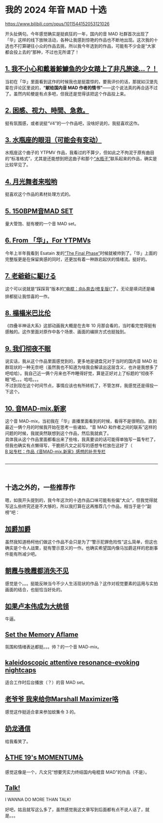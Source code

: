 # 我的 2024 年音 MAD 十选

https://www.bilibili.com/opus/1011544152053121026

开头扯俩句。今年感觉确实是挺疯狂的一年，国内的音 MAD 社群首次出现了「华」这样的线下放映活动，各种让我感到惊艳的作品也不断地出现。这次我的十选也不打算硬往小众的作品去挑，所以我今年选到的作品，可能有不少会是“大家都会投上去的”那种，不过也无所谓了！

## [1. 我不小心和戴着鮟鱇鱼的少女踏上了非凡旅途…？！](https://www.bilibili.com/video/BV1jz421B7Zx)
当初在「华」里面看到这作的时候我也是挺震惊的，要我评价的话，那就如汉堡先辈在评论区里说的，**“献给国内音 MAD 作者的情书”**——这个说法真的再合适不过了。虽然内轮梗是有点多吧，但我还是觉得该把这个作品投上来。

## [2. 困感、视力、時間、急救。](https://www.bilibili.com/video/BV1of421o7vf)
挺有氛围感，或者说挺“V4”的一个作品吧，没啥好说的，我挺喜欢这作。

## [3. 水瓶座的眼泪（可能会有变动）](https://www.bilibili.com/video/BV1Jp42117tx)
水瓶座这个曲子的 YTPMV 作品，我看过的不算少，但如此之不拘泥于原有曲目的“标准格式”，尤其是还能想到把这曲子和那个[“水瓶子”](https://www.bilibili.com/video/BV1tH4y1S7iK)联系起来的作品，确实是比较罕见了。

## [4. 月光舞者来啦哟](https://www.bilibili.com/video/BV1Xz421o7qH)
挺喜欢这个作品的素材处理方式的。

## [5. 150BPM音MAD SET](https://www.bilibili.com/video/BV1LM4m117vr)
量大管饱、挺有梗的一个音 MAD set。

## [6. From 「华」，For YTPMVs](https://www.bilibili.com/video/BV1PYakePE7Z)
今年上半年我看到 Esatain 发的[“The Final Phase”](https://www.bilibili.com/video/BV1Vm421J7db)时候就被帅到了。「华」上面的完整版更是在保留爽感的同时，还更加有着一种跌宕起伏的情绪流。挺好的。

## [7. 老爺爺に駆ける](https://www.bilibili.com/video/BV1tE421G7N6)
这个可以说就是“踩踩背”版本的[“电棍：向♿奔去(修复版)”](https://www.bilibili.com/video/BV1vK4y1p7F5/)了。无论是填词还是编排都挺让我惊喜的一作。

## [8. 榻榻米巴比伦](https://www.bilibili.com/video/BV1Hm421K7sL/)
《四叠半神话大系》这部动画我大概是在去年 10 月那会看的，当时看完觉得挺有感触的。这作里面对原作中各个场景、画面的编排方式也挺独到。

## [9. 我们彻夜不眠](https://www.bilibili.com/video/BV1Z1421U75C)
说实话，我从这个作品里面感觉到的，更多地是键盘兄对于当时的国内音 MAD 社群现状的一种无奈吧（虽然我也不知道为啥我会解读出这层含义，也许是我想多了吧哈哈）。我自己近一俩个月来也不咋睡得好觉，算是正好对上了标题的“彻夜不眠”吧。。。哈哈。。。<br>
不过到现在这个时间节点，事情应该也有所转机了，不管怎样，我感觉还是得投一下这个。

## [10. 音MAD-mix.新家](https://www.bilibili.com/video/BV1w9iFeWExy)
这个音 MAD-mix，当初我在「华」直播里面看到的时候，看得不是很明白。直到最近一俩个月的时候我开始在思考一些诸如，“音 MAD 和作者之间的联系”这样的问题的时候，我就突然联想到这个作品，然后我就疯了。<br>
具体我从这个作品里面都看出来了些啥，我真要谈的话可能得单独写一篇专栏了，但我也确实有点懒得写，干脆把凡文之前写的感想专栏放在这好了（<br>
[B 站专栏：作品《音MAD-mix.新家》感想的补充专栏](https://www.bilibili.com/opus/981008107120361479)
<br><br>

---
<br>

## 十选之外的，一些推荐作

嗯，如我开头提到的，我今年这次的十选作品口味可能有些偏“大众”，但我觉得就写这么些终究还是不大够的，所以我打算在这再推荐几个作品，相当于是个“副榜”吧：

## [加爵加爵](https://www.bilibili.com/video/BV1RUqXY6EN8)
虽然我知道杨柯他们做这个作品不会只是为了“警示犯罪危险性”这么简单，但这也确实是个令人战栗，挺有警示意义的一作。也确实希望国内像马加爵这样的悲剧事件能有所减少吧。

## [朝霞与晚霞都消失不见](https://www.bilibili.com/video/BV1vJ4m1H7k8/)
感觉是个。。。挺能反映当今不少人生活现状的作品？这作对视觉要素的运用与实拍画面的结合，也挺恰当好处的。

## [如果卢本伟成为大统领](https://www.bilibili.com/video/BV1vt421H7Fb/)
牛逼。

## [Set the Memory Aflame](https://www.bilibili.com/video/BV1HYxZeoEXX)
氛围和情绪表达都挺。。。帅？的一个音 MAD-mix。

## [kaleidoscopic attentive resonance-evoking nightcaps](https://www.bilibili.com/video/BV1Wb421a7kY/)
适合工作时后台播放（？）的音 MAD set。

## [老爷爷 我来给你Marshall Maximizer咯](https://www.bilibili.com/video/BV1Tr421E7Qf)
感觉这作挺适合拿来参加蚊集令 3 的。

## [奶龙通信](https://www.bilibili.com/video/BV15FCdYYEQT)
给我看笑了。

## [♿THE 19's MOMENTUM♿](https://www.bilibili.com/video/BV1Qy411e7dt)
感觉这像是一个，凡文兄“想要凭实力终结国内电棍音 MAD”的作品（不是）。

## [Talk!](https://www.bilibili.com/video/BV1nhvoekEg1/)
I WANNA DO MORE THAN TALK!

好吧，姑且就写这么多了，虽然感觉我这文章写到后面都有点不说人话了，就是。。。
